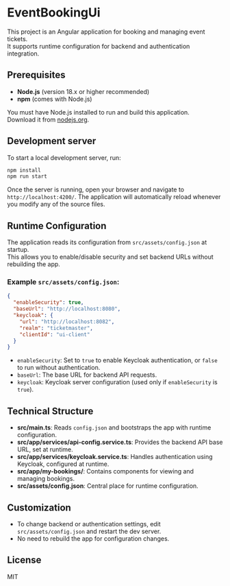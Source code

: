 # EventBookingUi

This project is an Angular application for booking and managing event tickets.  
It supports runtime configuration for backend and authentication integration.

## Prerequisites

- **Node.js** (version 18.x or higher recommended)
- **npm** (comes with Node.js)

You must have Node.js installed to run and build this application.  
Download it from [nodejs.org](https://nodejs.org/).

## Development server

To start a local development server, run:

```bash
npm install
npm run start
```

Once the server is running, open your browser and navigate to `http://localhost:4200/`. The application will automatically reload whenever you modify any of the source files.

## Runtime Configuration

The application reads its configuration from `src/assets/config.json` at startup.  
This allows you to enable/disable security and set backend URLs without rebuilding the app.

### Example `src/assets/config.json`:

```json
{
  "enableSecurity": true,
  "baseUrl": "http://localhost:8080",
  "keycloak": {
    "url": "http://localhost:8082",
    "realm": "ticketmaster",
    "clientId": "ui-client"
  }
}
```

- `enableSecurity`: Set to `true` to enable Keycloak authentication, or `false` to run without authentication.
- `baseUrl`: The base URL for backend API requests.
- `keycloak`: Keycloak server configuration (used only if `enableSecurity` is `true`).

## Technical Structure

- **src/main.ts**: Reads `config.json` and bootstraps the app with runtime configuration.
- **src/app/services/api-config.service.ts**: Provides the backend API base URL, set at runtime.
- **src/app/services/keycloak.service.ts**: Handles authentication using Keycloak, configured at runtime.
- **src/app/my-bookings/**: Contains components for viewing and managing bookings.
- **src/assets/config.json**: Central place for runtime configuration.

## Customization

- To change backend or authentication settings, edit `src/assets/config.json` and restart the dev server.
- No need to rebuild the app for configuration changes.

## License

MIT

